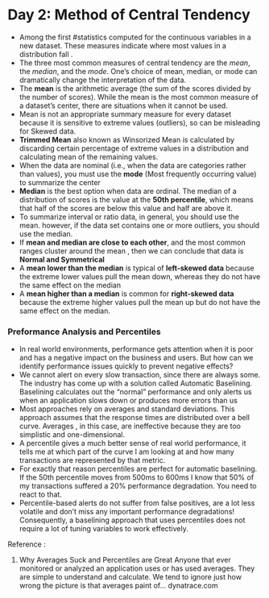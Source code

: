 # Day 2: Method of Central Tendency

- Among the first #statistics computed for the continuous variables in a new dataset. These measures indicate where most values in a distribution fall .
- The three most common measures of central tendency are the *mean*, the *median*, and the *mode*. One’s choice of mean, median, or mode can dramatically change the interpretation of the data.
- The **mean** is the arithmetic average (the sum of the scores divided by the number of scores). While the mean is the most common measure of a dataset’s center, there are situations when it cannot be used.
- Mean is not an appropriate summary measure for every dataset because it is sensitive to extreme values (outliers), so can be misleading for Skewed data.
-  **Trimmed Mean** also known as Winsorized Mean is calculated by discarding certain percentage of extreme values in a distribution and calculating mean of the remaining values.
- When the data are nominal (i.e., when the data are categories rather than values), you must use the **mode** (Most frequently occurring value) to summarize the center
- **Median** is the best option when data are ordinal. The median of a distribution of scores is the value at the **50th percentile**, which means that half of the scores are below this value and half are above it.
- To summarize interval or ratio data, in general, you should use the mean. however, if the data set contains one or more outliers, you should use the median.
- If **mean and median are close to each other**, and the most common ranges cluster around the mean , then we can conclude that data is <b> Normal and Symmetrical </b>
- A **mean lower than the median** is typical of **left-skewed data** because the extreme lower values pull the mean down, whereas they do not have the same effect on the median
- A **mean higher than a median** is common for **right-skewed data** because the extreme higher values pull the mean up but do not have the same effect on the median.

### Preformance Analysis and Percentiles

- In real world environments, performance gets attention when it is poor and has a negative impact on the business and users. But how can we identify performance issues quickly to prevent negative effects?
- We cannot alert on every slow transaction, since there are always some. The industry has come up with a solution called Automatic Baselining. Baselining calculates out the “normal” performance and only alerts us when an application slows down or produces more errors than us
- Most approaches rely on averages and standard deviations. This approach assumes that the response times are distributed over a bell curve. Averages , in this case, are ineffective because they are too simplistic and one-dimensional.
- A percentile gives a much better sense of real world performance, it tells me at which part of the curve I am looking at and how many transactions are represented by that metric.
- For exactly that reason percentiles are perfect for automatic baselining. If the 50th percentile moves from 500ms to 600ms I know that 50% of my transactions suffered a 20% performance degradation. You need to react to that.
- Percentile-based alerts do not suffer from false positives, are a lot less volatile and don’t miss any important performance degradations! Consequently, a baselining approach that uses percentiles does not require a lot of tuning variables to work effectively.

Reference :
1. Why Averages Suck and Percentiles are Great
Anyone that ever monitored or analyzed an application uses or has used averages. They are simple to understand and calculate. We tend to ignore just how wrong the picture is that averages paint of...
dynatrace.com